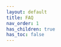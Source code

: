 ```yaml
---
layout: default
title: FAQ
nav_order: 1
has_children: true
has_toc: false
---
```


<script>
  window.location.href = "/wtnc/faq/quickfix";
</script>
